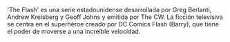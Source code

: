 'The Flash' es una serie estadounidense desarrollada por Greg Berlanti, 
Andrew Kreisberg y Geoff Johns y emitida por The CW. La ficción televisiva se centra en el superhéroe 
creado por DC Comics Flash (Barry), que tiene el poder de moverse a una increíble velocidad.